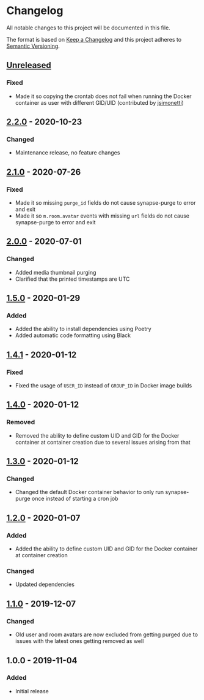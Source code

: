 # Changelog

All notable changes to this project will be documented in this file.

The format is based on [Keep a Changelog](https://keepachangelog.com/en/1.0.0/)
and this project adheres to
[Semantic Versioning](https://semver.org/spec/v2.0.0.html).

## [Unreleased]

### Fixed

+ Made it so copying the crontab does not fail when running the Docker
  container as user with different GID/UID (contributed by
  [jsimonetti][contributor-jsimonetti])

## [2.2.0] - 2020-10-23

### Changed

+ Maintenance release, no feature changes

## [2.1.0] - 2020-07-26

### Fixed

+ Made it so missing `purge_id` fields do not cause synapse-purge to error and
  exit
+ Made it so `m.room.avatar` events with missing `url` fields do not cause
  synapse-purge to error and exit

## [2.0.0] - 2020-07-01

### Changed

+ Added media thumbnail purging
+ Clarified that the printed timestamps are UTC

## [1.5.0] - 2020-01-29

### Added

+ Added the ability to install dependencies using Poetry
+ Added automatic code formatting using Black

## [1.4.1] - 2020-01-12

### Fixed

+ Fixed the usage of `USER_ID` instead of `GROUP_ID` in Docker image builds

## [1.4.0] - 2020-01-12

### Removed

+ Removed the ability to define custom UID and GID for the Docker container at
  container creation due to several issues arising from that

## [1.3.0] - 2020-01-12

### Changed

+ Changed the default Docker container behavior to only run synapse-purge once
  instead of starting a cron job

## [1.2.0] - 2020-01-07

### Added

+ Added the ability to define custom UID and GID for the Docker container at
  container creation

### Changed

+ Updated dependencies

## [1.1.0] - 2019-12-07

### Changed

+ Old user and room avatars are now excluded from getting purged due to issues
  with the latest ones getting removed as well

## 1.0.0 - 2019-11-04

### Added

+ Initial release

[Unreleased]: https://github.com/imtbl/synapse-purge/compare/2.2.0...develop
[2.2.0]: https://github.com/imtbl/synapse-purge/compare/2.1.0...2.2.0
[2.1.0]: https://github.com/imtbl/synapse-purge/compare/2.0.0...2.1.0
[2.0.0]: https://github.com/imtbl/synapse-purge/compare/1.5.0...2.0.0
[1.5.0]: https://github.com/imtbl/synapse-purge/compare/1.4.1...1.5.0
[1.4.1]: https://github.com/imtbl/synapse-purge/compare/1.4.0...1.4.1
[1.4.0]: https://github.com/imtbl/synapse-purge/compare/1.3.0...1.4.0
[1.3.0]: https://github.com/imtbl/synapse-purge/compare/1.2.0...1.3.0
[1.2.0]: https://github.com/imtbl/synapse-purge/compare/1.1.0...1.2.0
[1.1.0]: https://github.com/imtbl/synapse-purge/compare/1.0.0...1.1.0

[contributor-jsimonetti]: https://github.com/jsimonetti
